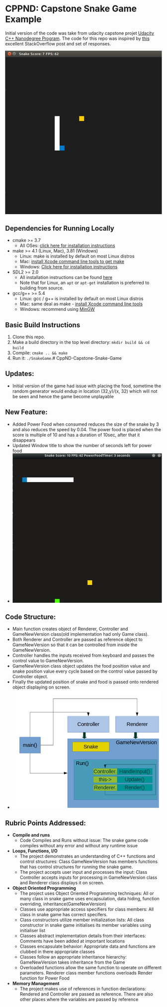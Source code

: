 # CPPND: Capstone Snake Game Example

Initial version of the code was take from udacity capstone projet [Udacity C++ Nanodegree Program](https://www.udacity.com/course/c-plus-plus-nanodegree--nd213). The code for this repo was inspired by [this](https://codereview.stackexchange.com/questions/212296/snake-game-in-c-with-sdl) excellent StackOverflow post and set of responses.

<img src="snake_game.gif"/>

## Dependencies for Running Locally
* cmake >= 3.7
  * All OSes: [click here for installation instructions](https://cmake.org/install/)
* make >= 4.1 (Linux, Mac), 3.81 (Windows)
  * Linux: make is installed by default on most Linux distros
  * Mac: [install Xcode command line tools to get make](https://developer.apple.com/xcode/features/)
  * Windows: [Click here for installation instructions](http://gnuwin32.sourceforge.net/packages/make.htm)
* SDL2 >= 2.0
  * All installation instructions can be found [here](https://wiki.libsdl.org/Installation)
  * Note that for Linux, an `apt` or `apt-get` installation is preferred to building from source.
* gcc/g++ >= 5.4
  * Linux: gcc / g++ is installed by default on most Linux distros
  * Mac: same deal as make - [install Xcode command line tools](https://developer.apple.com/xcode/features/)
  * Windows: recommend using [MinGW](http://www.mingw.org/)

## Basic Build Instructions

1. Clone this repo.
2. Make a build directory in the top level directory: `mkdir build && cd build`
3. Compile: `cmake .. && make`
4. Run it: `./SnakeGame`.# CppND-Capstone-Snake-Game

## Updates: 
* Initial version of the game had issue with placing the food, sometime the random generator would endup in location (32,y)/(x, 32) which will not be seen and hence the game become unplayable 

## New Feature:
* Added Power Food when consumed reduces the size of the snake by 3 and also reduces the speed by 0.04. The power food is placed when the score is multiple of 10 and has a duration of 10sec, after that it disappears
* Updated Window title to show the number of seconds left for power food
* <img src="snake_game_power_food.gif"/>

## Code Structure:
* Main function creates object of Renderer, Controller and GameNewVersion class(old implementation had only Game class).
* Both Renderer and Controller are passed as reference object to GameNewVersion so that it can be controlled from inside the GameNewVersion.
* Controller handles the inputs received from keyboard and passes the control value to GameNewVersion.
* GameNewVersion class object updates the food position value and snake position value every cycle based on the control value passed by Controller object.
* Finally the updated position of snake and food is passed onto rendered object displaying on screen. 
* <img src="snake_game_code_structure.png"/>

## Rubric Points Addressed:
* **Compile and runs**
   * Code Compiles and Runs without issue: The snake game code compiles without any error and without any runtime issue
* **Loops, Functions, I/O**
   * The project demonstrates an understanding of C++ functions and control structures: Class GameNewVersion has members functions that has control structures for running the snake game.
   * The project accepts user input and processes the input: Class Controller accepts inputs for processing in GameNewVersion class and  Renderer class displays it on screen.
* **Object Oriented Programming**
   * The project uses Object Oriented Programming techniques: All or many class in snake game uses encapsulation, data hiding, function overriding, inheritance(GameNewVersion)
   * Classes use appropriate access specifiers for class members: All class in snake game has correct specifers.
   * Class constructors utilize member initialization lists: All class constructor in snake game initialises its member variables using initialiser list
   * Classes abstract implementation details from their interfaces: Comments have been added at important locations
   * Classes encapsulate behavior: Appropriate data and functions are clubbed in there appropriate classes
   * Classes follow an appropriate inheritance hierarchy: GameNewVersion takes inheritance from the Game
   * Overloaded functions allow the same function to operate on different parameters. Renderer class member functions overloads Render function for Power Food
* **Memory Management**
   * The project makes use of references in function declarations: Rendered and Controller are passed as reference. There are also other places where the variables are passed by reference 
